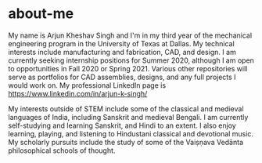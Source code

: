 # about-me

My name is Arjun Kheshav Singh and I'm in my third year of the mechanical engineering program in the University of Texas at Dallas. My technical interests include manufacturing and fabrication, CAD, and design. I am currently seeking internship positions for Summer 2020, although I am open to opportunities in Fall 2020 or Spring 2021. Various other repositories will serve as portfolios for CAD assemblies, designs, and any full projects I would work on. My professional LinkedIn page is https://www.linkedin.com/in/arjun-k-singh/

My interests outside of STEM include some of the classical and medieval languages of India, including Sanskrit and medieval Bengali. I am currently self-studying and learning Sanskrit, and Hindi to an extent. I also enjoy learning, playing, and listening to Hindustani classical and devotional music. My scholarly pursuits include the study of some of the Vaiṣṇava Vedānta philosophical schools of thought.
